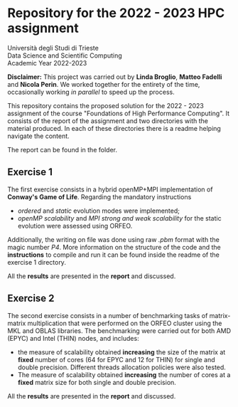 # **Repository for the 2022 - 2023 HPC assignment**
Università degli Studi di Trieste\
Data Science and Scientific Computing\
Academic Year 2022-2023

**Disclaimer:** This project was carried out by **Linda Broglio**, **Matteo Fadelli** and **Nicola Perin**. We worked together for the entirety of the time, occasionally working *in parallel* to speed up the process.

This repository contains the proposed solution for the 2022 - 2023 assignment of the course "Foundations of High Performance Computing". 
It consists of the report of the  assignment and two directories with the material produced. In each of these directories there is a readme helping navigate the content. 

The report can be found in the folder.

## Exercise 1

The first exercise consists in a hybrid openMP+MPI implementation of **Conway's Game of Life**.
Regarding the mandatory instructions 

 - *ordered* and *static* evolution modes were implemented;
 - *openMP scalability* and *MPI strong and weak scalability* for the static evolution were assessed using ORFEO.

Additionally, the writing on file was done using raw *.pbm* format with the magic number *P4*.
More information on the structure of the code and the **instructions** to compile and run it can be found inside the readme of the exercise 1 directory.

All the **results** are presented in the **report** and discussed.

## Exercise 2

The second exercise consists in a number of benchmarking tasks of matrix-matrix multiplication that were performed on the ORFEO cluster using the MKL and OBLAS libraries.
The benchmarking were carried out for both AMD (EPYC) and Intel (THIN) nodes, and includes:
 - the measure of scalability obtained **increasing** the size of the matrix at **fixed** number of cores (64 for EPYC and 12 for THIN)  for single and double precision. Different threads allocation policies were also tested.
 - The measure of scalability obtained **increasing** the number of cores at a **fixed** matrix size for both single and double precision.
 
All the **results** are presented in the **report** and discussed.
